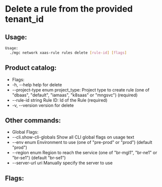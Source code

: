 # Delete a rule from the provided tenant_id

## Usage:
```bash
Usage:
  ./mgc network xaas-rule rules delete [rule-id] [flags]
```

## Product catalog:
- Flags:
- -h, --help                help for delete
- --project-type enum   project_type: Project type to create rule (one of "dbaas", "default", "iamaas", "k8saas" or "mngsvc") (required)
- --rule-id string      Rule ID: Id of the Rule (required)
- -v, --version             version for delete

## Other commands:
- Global Flags:
- --cli.show-cli-globals   Show all CLI global flags on usage text
- --env enum               Environment to use (one of "pre-prod" or "prod") (default "prod")
- --region enum            Region to reach the service (one of "br-mgl1", "br-ne1" or "br-se1") (default "br-se1")
- --server-url uri         Manually specify the server to use

## Flags:
```bash

```

